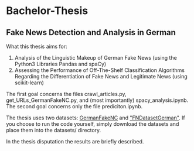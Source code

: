 # Bachelor-Thesis
## Fake News Detection and Analysis in German

What this thesis aims for: 
1. Analysis of the Linguistic Makeup of German Fake News (using the Python3 Libraries Pandas and spaCy)
2. Assessing the Performance of Off-The-Shelf Classification Algorithms Regarding
   the Differentiation of Fake News and Legitimate News (using scikit-learn)

The first goal concerns the files crawl_articles.py, get_URLs_GermanFakeNC.py, and (most importantly) spacy_analysis.ipynb.
The second goal concerns only the file prediciton.ipynb.

The thesis uses two datasets: [GermanFakeNC](https://zenodo.org/record/3375714) and ["FNDatasetGerman"](https://www.kaggle.com/datasets/astoeckl/fake-news-dataset-german). If you choose to run the code yourself, simply download the datasets and place them into the datasets/ directory. 

In the thesis disputation the results are briefly described. 
